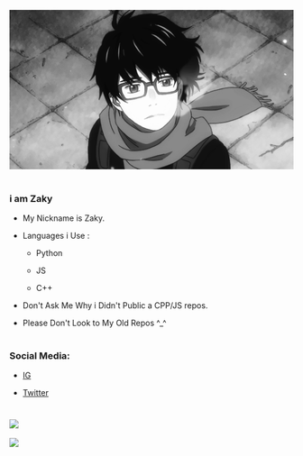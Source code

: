 ![](https://raw.githubusercontent.com/Zaky202/Zaky202/main/933afefe8abda7eb46286163b9b0319d.gif)

#

### i am Zaky

* My Nickname is Zaky. 

* Languages i Use :

    - Python

    - JS

    - C++

* Don't Ask Me Why i Didn't Public a CPP/JS repos.

* Please Don't Look to My Old Repos ^_^

#

### Social Media:

* [IG](https://instagram.com/zaky1_mohammed)

* [Twitter](https://twitter.com/mhmd_albkry)

#

![](https://github-readme-stats.vercel.app/api/top-langs/?username=Zaky202&theme=vision-friendly-dark)

![](https://github-readme-stats.vercel.app/api?username=Zaky202&show_icons=true&theme=vision-friendly-dark)

<!--
**Zaky202/Zaky202** is a ✨ _special_ ✨ repository because its `README.md` (this file) appears on your GitHub profile.

Here are some ideas to get you started:

- 🔭 I’m currently working on ...
- 🌱 I’m currently learning ...
- 👯 I’m looking to collaborate on ...
- 🤔 I’m looking for help with ...
- 💬 Ask me about ...
- 📫 How to reach me: ...
- 😄 Pronouns: ...
- ⚡ Fun fact: ...
-->

